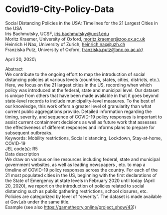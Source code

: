 # Covid19-City-Policy-Data

Social Distancing Policies in the USA: Timelines for the 21 Largest Cities in the USA\
Iris Bachmutsky, UCSF, iris.bachmutsky@ucsf.edu\
Moritz Kraemer, University of Oxford, moritz.kraemer@zoo.ox.ac.uk\
Heinrich H Nax, University of Zurich, heinrich.nax@uzh.ch\
Franziska Putz, University of Oxford, franziska.putz@bnc.ox.ac.uk\

April 20, 2020\

Abstract\
We contribute to the ongoing effort to map the introduction of social distancing policies at various levels (countries, states, cities, districts, etc.). Here, we focus on the 21 largest cities in the US, recording when which policy was introduced at the federal, state and municipal level. Our dataset is unique from others that have been made available in that it goes beyond state-level records to include municipality-level measures. To the best of our knowledge, this work offers a greater level of granularity than what current public aggregations provide. Detailed information regarding the timing, severity, and sequence of COVID-19 policy responses is important to assist current containment decisions as well as future work that assesses the effectiveness of different responses and informs plans to prepare for subsequent outbreaks.\
Keywords: 	Mobility restrictions, Social distancing, Lockdown, Stay-at-home, COVID-19\
JEL code(s):	R5\
Data description\
We draw on various online resources including federal, state and municipal government websites, as well as leading newspapers , etc. to map a timeline of COVID-19 policy responses across the country. For each of the 21 most populated cities in the US, beginning with the first declarations of the State of Emergency at state levels in February 2020 until today (April 20, 2020), we report on the introduction of policies related to social distancing such as public gathering restrictions, school closures, etc. Policies are categorized by level of “severity”. The dataset is made available at GovLab under the same title.\
 Example (see also https://gametheory.online/project_show/43)\
